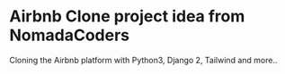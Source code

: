 # Airbnb Clone project idea from NomadaCoders

Cloning the Airbnb platform with Python3, Django 2, Tailwind
and more..